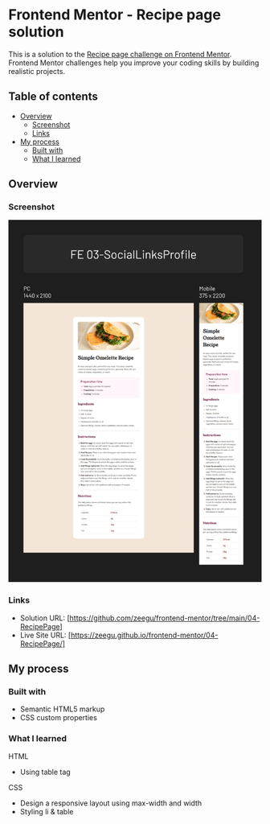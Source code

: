# Frontend Mentor - Recipe page solution

This is a solution to the [Recipe page challenge on Frontend Mentor](https://www.frontendmentor.io/challenges/recipe-page-KiTsR8QQKm). Frontend Mentor challenges help you improve your coding skills by building realistic projects.

## Table of contents

- [Overview](#overview)
  - [Screenshot](#screenshot)
  - [Links](#links)
- [My process](#my-process)
  - [Built with](#built-with)
  - [What I learned](#what-i-learned)

## Overview

### Screenshot

![](./screenshot.png)

### Links

- Solution URL: [https://github.com/zeegu/frontend-mentor/tree/main/04-RecipePage]
- Live Site URL: [https://zeegu.github.io/frontend-mentor/04-RecipePage/]

## My process

### Built with

- Semantic HTML5 markup
- CSS custom properties

### What I learned

HTML

- Using table tag

CSS

- Design a responsive layout using max-width and width
- Styling li & table
